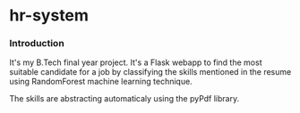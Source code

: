 # hr-system
### Introduction
It's my B.Tech final year project. It's a Flask webapp to find the most suitable candidate for a job by classifying the skills mentioned in the resume using RandomForest machine learning technique.

The skills are abstracting automaticaly using the pyPdf library.
